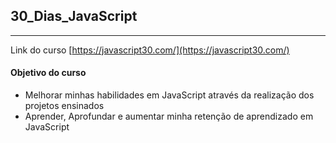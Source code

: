 ## 30_Dias_JavaScript
----

 Link do curso [https://javascript30.com/](https://javascript30.com/)

#### Objetivo do curso

- Melhorar minhas habilidades em JavaScript através da realização dos projetos ensinados
- Aprender, Aprofundar e  aumentar minha retenção de aprendizado em JavaScript



